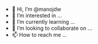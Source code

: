 - 👋 Hi, I’m @manojdw
- 👀 I’m interested in ...
- 🌱 I’m currently learning ...
- 💞️ I’m looking to collaborate on ...
- 📫 How to reach me ...

<!---
manojdw/manojdw is a ✨ special ✨ repository because its `README.md` (this file) appears on your GitHub profile.
You can click the Preview link to take a look at your changes.
--->
